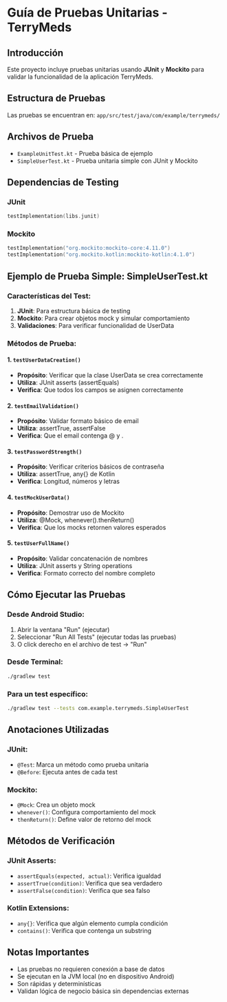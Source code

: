 # Guía de Pruebas Unitarias - TerryMeds

## Introducción
Este proyecto incluye pruebas unitarias usando **JUnit** y **Mockito** para validar la funcionalidad de la aplicación TerryMeds.

## Estructura de Pruebas
Las pruebas se encuentran en: `app/src/test/java/com/example/terrymeds/`

## Archivos de Prueba
- `ExampleUnitTest.kt` - Prueba básica de ejemplo
- `SimpleUserTest.kt` - Prueba unitaria simple con JUnit y Mockito

## Dependencias de Testing

### JUnit
```kotlin
testImplementation(libs.junit)
```

### Mockito
```kotlin
testImplementation("org.mockito:mockito-core:4.11.0")
testImplementation("org.mockito.kotlin:mockito-kotlin:4.1.0")
```

## Ejemplo de Prueba Simple: SimpleUserTest.kt

### Características del Test:
1. **JUnit**: Para estructura básica de testing
2. **Mockito**: Para crear objetos mock y simular comportamiento
3. **Validaciones**: Para verificar funcionalidad de UserData

### Métodos de Prueba:

#### 1. `testUserDataCreation()`
- **Propósito**: Verificar que la clase UserData se crea correctamente
- **Utiliza**: JUnit asserts (assertEquals)
- **Verifica**: Que todos los campos se asignen correctamente

#### 2. `testEmailValidation()`
- **Propósito**: Validar formato básico de email
- **Utiliza**: assertTrue, assertFalse
- **Verifica**: Que el email contenga @ y .

#### 3. `testPasswordStrength()`
- **Propósito**: Verificar criterios básicos de contraseña
- **Utiliza**: assertTrue, any{} de Kotlin
- **Verifica**: Longitud, números y letras

#### 4. `testMockUserData()`
- **Propósito**: Demostrar uso de Mockito
- **Utiliza**: @Mock, whenever().thenReturn()
- **Verifica**: Que los mocks retornen valores esperados

#### 5. `testUserFullName()`
- **Propósito**: Validar concatenación de nombres
- **Utiliza**: JUnit asserts y String operations
- **Verifica**: Formato correcto del nombre completo

## Cómo Ejecutar las Pruebas

### Desde Android Studio:
1. Abrir la ventana "Run" (ejecutar)
2. Seleccionar "Run All Tests" (ejecutar todas las pruebas)
3. O click derecho en el archivo de test → "Run"

### Desde Terminal:
```bash
./gradlew test
```

### Para un test específico:
```bash
./gradlew test --tests com.example.terrymeds.SimpleUserTest
```

## Anotaciones Utilizadas

### JUnit:
- `@Test`: Marca un método como prueba unitaria
- `@Before`: Ejecuta antes de cada test

### Mockito:
- `@Mock`: Crea un objeto mock
- `whenever()`: Configura comportamiento del mock
- `thenReturn()`: Define valor de retorno del mock

## Métodos de Verificación

### JUnit Asserts:
- `assertEquals(expected, actual)`: Verifica igualdad
- `assertTrue(condition)`: Verifica que sea verdadero
- `assertFalse(condition)`: Verifica que sea falso

### Kotlin Extensions:
- `any{}`: Verifica que algún elemento cumpla condición
- `contains()`: Verifica que contenga un substring

## Notas Importantes
- Las pruebas no requieren conexión a base de datos
- Se ejecutan en la JVM local (no en dispositivo Android)
- Son rápidas y determinísticas
- Validan lógica de negocio básica sin dependencias externas
